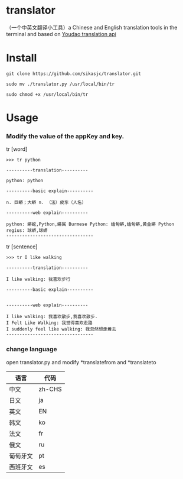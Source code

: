 # translator
（一个中英文翻译小工具）a Chinese and English translation tools in the terminal and based on [Youdao translation api](http://ai.youdao.com/docs/api.s.)

# Install

    git clone https://github.com/sikasjc/translator.git

    sudo mv ./translator.py /usr/local/bin/tr

    sudo chmod +x /usr/local/bin/tr

# Usage

### Modify the value of the appKey and key.

tr [word]

    >>> tr python

    ----------translation----------
    
    python: python
    
    ----------basic explain----------
    
    n. 巨蟒；大蟒 n. （法）皮东（人名）
    
    ----------web explain----------
    
    python: 蟒蛇,Python,蟒属 Burmese Python: 缅甸蟒,缅甸蟒,黄金蟒 Python regius: 球蟒,球蟒
    ---------------------------------

tr [sentence] 
    
    >>> tr I like walking

    ----------translation----------
    
    I like walking: 我喜欢步行
    
    ----------basic explain----------
    
    
    ----------web explain----------
    
    I like walking: 我喜欢散步,我喜欢散步.
    I Felt Like Walking: 我觉得喜欢走路 
    I suddenly feel like walking: 我忽然想走着去
    ---------------------------------
    
### change language
open translator.py and modify *translatefrom and *translateto

语言	| 代码
---- | ---
中文	| zh-CHS
日文	| ja
英文	| EN
韩文	| ko
法文	| fr
俄文	| ru
葡萄牙文 |	pt
西班牙文	| es

